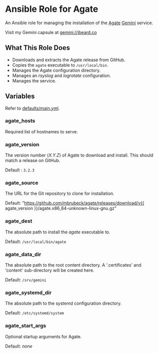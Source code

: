 # Ansible Role for Agate

An Ansible role for managing the installation of the [Agate](https://github.com/mbrubeck/agate)
[Gemini](https://gemini.circumlunar.space/) service.

Visit my Gemini capsule at <gemini://jbeard.co>

## What This Role Does

* Downloads and extracts the Agate release from GitHub.
* Copies the `agate` executable to `/usr/local/bin`.
* Manages the Agate configuration directory.
* Manages an _rsyslog_ and _logrotate_ configuration.
* Manages the service.

## Variables

Refer to [defaults/main.yml](defaults/main.yml).

### agate_hosts

Required list of hostnames to serve.

### agate_version

The version number (_X.Y.Z_) of Agate to download and install.
This should match a release on GitHub.

Default : `3.2.3`

### agate_source

The URL for the Git repository to clone for installation.

Default: "https://github.com/mbrubeck/agate/releases/download/v{{ agate_version }}/agate.x86_64-unknown-linux-gnu.gz"

### agate_dest

The absolute path to install the _agate_ executable to.

Default: `/usr/local/bin/agate`

### agate_data_dir

The absolute path to the root content directory.
A '.certificates' and 'content' sub-directory will be created here.

Default: `/srv/gemini`

### agate_systemd_dir

The absolute path to the systemd configuration directory.

Default: `/etc/systemd/system`

### agate_start_args

Optional startup arguments for Agate.

Default: _none_
